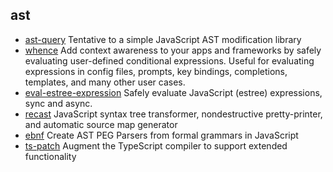 ## ast

- [ast-query](https://github.com/SBoudrias/AST-query) Tentative to a simple JavaScript AST modification library
- [whence](https://github.com/jonschlinkert/whence) Add context awareness to your apps and frameworks by safely evaluating user-defined conditional expressions. Useful for evaluating expressions in config files, prompts, key bindings, completions, templates, and many other user cases.
- [eval-estree-expression](https://github.com/jonschlinkert/eval-estree-expression) Safely evaluate JavaScript (estree) expressions, sync and async.
- [recast](https://github.com/benjamn/recast) JavaScript syntax tree transformer, nondestructive pretty-printer, and automatic source map generator
- [ebnf](https://github.com/lys-lang/node-ebnf) Create AST PEG Parsers from formal grammars in JavaScript
- [ts-patch](https://github.com/nonara/ts-patch) Augment the TypeScript compiler to support extended functionality